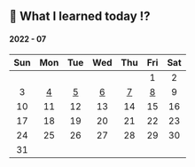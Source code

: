 ## 🔖 What I learned today ⁉️

#### 2022 - 07

| Sun  |                             Mon                              |                             Tue                              |                          Wed                           |                            Thu                            |                             Fri                              | Sat  |
| :--: | :----------------------------------------------------------: | :----------------------------------------------------------: | :----------------------------------------------------: | :-------------------------------------------------------: | :----------------------------------------------------------: | :--: |
|      |                                                              |                                                              |                                                        |                                                           |                              1                               |  2   |
|  3   | [4](https://github.com/cse1940/TIL/blob/master/마크다운%20문법.md) | [5](https://github.com/cse1940/TIL/blob/master/마크다운%20실습.md) | [6](https://github.com/cse1940/TIL/blob/master/git.md) | [7](https://github.com/cse1940/TIL/blob/master/branch.md) | [8](https://github.com/cse1940/job-research/blob/master/job-research.md) |  9   |
|  10  |                              11                              |                              12                              |                           13                           |                            14                             |                              15                              |  16  |
|  17  |                              18                              |                              19                              |                           20                           |                            21                             |                              22                              |  23  |
|  24  |                              25                              |                              26                              |                           27                           |                            28                             |                              29                              |  30  |
|  31  |                                                              |                                                              |                                                        |                                                           |                                                              |      |

